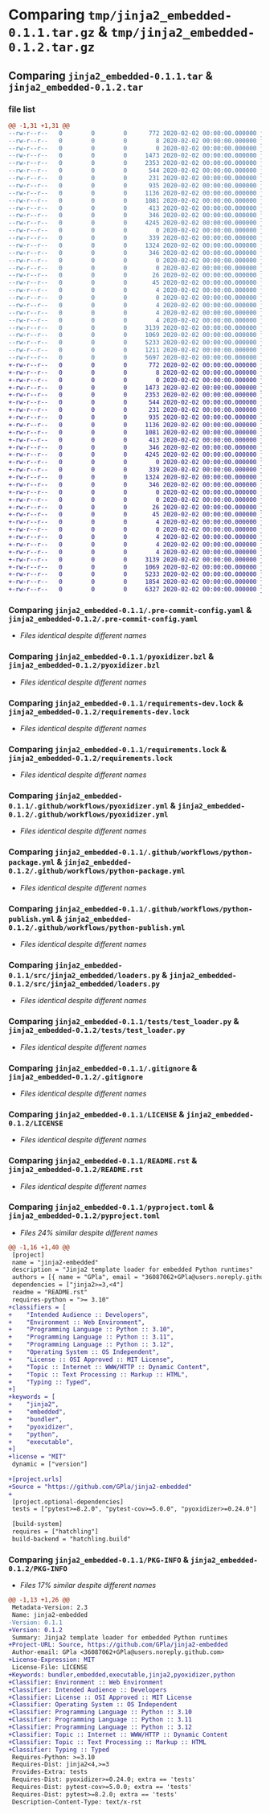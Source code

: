 # Comparing `tmp/jinja2_embedded-0.1.1.tar.gz` & `tmp/jinja2_embedded-0.1.2.tar.gz`

## Comparing `jinja2_embedded-0.1.1.tar` & `jinja2_embedded-0.1.2.tar`

### file list

```diff
@@ -1,31 +1,31 @@
--rw-r--r--   0        0        0      772 2020-02-02 00:00:00.000000 jinja2_embedded-0.1.1/.pre-commit-config.yaml
--rw-r--r--   0        0        0        8 2020-02-02 00:00:00.000000 jinja2_embedded-0.1.1/.python-version
--rw-r--r--   0        0        0        0 2020-02-02 00:00:00.000000 jinja2_embedded-0.1.1/py.typed
--rw-r--r--   0        0        0     1473 2020-02-02 00:00:00.000000 jinja2_embedded-0.1.1/pyoxidizer.bzl
--rw-r--r--   0        0        0     2353 2020-02-02 00:00:00.000000 jinja2_embedded-0.1.1/requirements-dev.lock
--rw-r--r--   0        0        0      544 2020-02-02 00:00:00.000000 jinja2_embedded-0.1.1/requirements.lock
--rw-r--r--   0        0        0      231 2020-02-02 00:00:00.000000 jinja2_embedded-0.1.1/.github/workflows/pre-commit.yml
--rw-r--r--   0        0        0      935 2020-02-02 00:00:00.000000 jinja2_embedded-0.1.1/.github/workflows/pyoxidizer.yml
--rw-r--r--   0        0        0     1136 2020-02-02 00:00:00.000000 jinja2_embedded-0.1.1/.github/workflows/python-package.yml
--rw-r--r--   0        0        0     1081 2020-02-02 00:00:00.000000 jinja2_embedded-0.1.1/.github/workflows/python-publish.yml
--rw-r--r--   0        0        0      413 2020-02-02 00:00:00.000000 jinja2_embedded-0.1.1/.vscode/settings.json
--rw-r--r--   0        0        0      346 2020-02-02 00:00:00.000000 jinja2_embedded-0.1.1/src/jinja2_embedded/__init__.py
--rw-r--r--   0        0        0     4245 2020-02-02 00:00:00.000000 jinja2_embedded-0.1.1/src/jinja2_embedded/loaders.py
--rw-r--r--   0        0        0        0 2020-02-02 00:00:00.000000 jinja2_embedded-0.1.1/tests/__init__.py
--rw-r--r--   0        0        0      339 2020-02-02 00:00:00.000000 jinja2_embedded-0.1.1/tests/conftest.py
--rw-r--r--   0        0        0     1324 2020-02-02 00:00:00.000000 jinja2_embedded-0.1.1/tests/test_loader.py
--rw-r--r--   0        0        0      346 2020-02-02 00:00:00.000000 jinja2_embedded-0.1.1/tests/test_module/pyproject.toml
--rw-r--r--   0        0        0        0 2020-02-02 00:00:00.000000 jinja2_embedded-0.1.1/tests/test_module/src/test_module/__init__.py
--rw-r--r--   0        0        0        0 2020-02-02 00:00:00.000000 jinja2_embedded-0.1.1/tests/test_module/src/test_module/templates/__init__.py
--rw-r--r--   0        0        0       26 2020-02-02 00:00:00.000000 jinja2_embedded-0.1.1/tests/test_module/src/test_module/templates/broken.html
--rw-r--r--   0        0        0       45 2020-02-02 00:00:00.000000 jinja2_embedded-0.1.1/tests/test_module/src/test_module/templates/syntaxerror.html
--rw-r--r--   0        0        0        4 2020-02-02 00:00:00.000000 jinja2_embedded-0.1.1/tests/test_module/src/test_module/templates/test.html
--rw-r--r--   0        0        0        0 2020-02-02 00:00:00.000000 jinja2_embedded-0.1.1/tests/test_module/src/test_module/templates/bar/__init__.py
--rw-r--r--   0        0        0        4 2020-02-02 00:00:00.000000 jinja2_embedded-0.1.1/tests/test_module/src/test_module/templates/bar/test.html.jinja2
--rw-r--r--   0        0        0        4 2020-02-02 00:00:00.000000 jinja2_embedded-0.1.1/tests/test_module/src/test_module/templates/foo/test.html
--rw-r--r--   0        0        0        4 2020-02-02 00:00:00.000000 jinja2_embedded-0.1.1/tests/test_module/src/test_module/templates/foo/bar/x.html
--rw-r--r--   0        0        0     3139 2020-02-02 00:00:00.000000 jinja2_embedded-0.1.1/.gitignore
--rw-r--r--   0        0        0     1069 2020-02-02 00:00:00.000000 jinja2_embedded-0.1.1/LICENSE
--rw-r--r--   0        0        0     5233 2020-02-02 00:00:00.000000 jinja2_embedded-0.1.1/README.rst
--rw-r--r--   0        0        0     1211 2020-02-02 00:00:00.000000 jinja2_embedded-0.1.1/pyproject.toml
--rw-r--r--   0        0        0     5697 2020-02-02 00:00:00.000000 jinja2_embedded-0.1.1/PKG-INFO
+-rw-r--r--   0        0        0      772 2020-02-02 00:00:00.000000 jinja2_embedded-0.1.2/.pre-commit-config.yaml
+-rw-r--r--   0        0        0        8 2020-02-02 00:00:00.000000 jinja2_embedded-0.1.2/.python-version
+-rw-r--r--   0        0        0        0 2020-02-02 00:00:00.000000 jinja2_embedded-0.1.2/py.typed
+-rw-r--r--   0        0        0     1473 2020-02-02 00:00:00.000000 jinja2_embedded-0.1.2/pyoxidizer.bzl
+-rw-r--r--   0        0        0     2353 2020-02-02 00:00:00.000000 jinja2_embedded-0.1.2/requirements-dev.lock
+-rw-r--r--   0        0        0      544 2020-02-02 00:00:00.000000 jinja2_embedded-0.1.2/requirements.lock
+-rw-r--r--   0        0        0      231 2020-02-02 00:00:00.000000 jinja2_embedded-0.1.2/.github/workflows/pre-commit.yml
+-rw-r--r--   0        0        0      935 2020-02-02 00:00:00.000000 jinja2_embedded-0.1.2/.github/workflows/pyoxidizer.yml
+-rw-r--r--   0        0        0     1136 2020-02-02 00:00:00.000000 jinja2_embedded-0.1.2/.github/workflows/python-package.yml
+-rw-r--r--   0        0        0     1081 2020-02-02 00:00:00.000000 jinja2_embedded-0.1.2/.github/workflows/python-publish.yml
+-rw-r--r--   0        0        0      413 2020-02-02 00:00:00.000000 jinja2_embedded-0.1.2/.vscode/settings.json
+-rw-r--r--   0        0        0      346 2020-02-02 00:00:00.000000 jinja2_embedded-0.1.2/src/jinja2_embedded/__init__.py
+-rw-r--r--   0        0        0     4245 2020-02-02 00:00:00.000000 jinja2_embedded-0.1.2/src/jinja2_embedded/loaders.py
+-rw-r--r--   0        0        0        0 2020-02-02 00:00:00.000000 jinja2_embedded-0.1.2/tests/__init__.py
+-rw-r--r--   0        0        0      339 2020-02-02 00:00:00.000000 jinja2_embedded-0.1.2/tests/conftest.py
+-rw-r--r--   0        0        0     1324 2020-02-02 00:00:00.000000 jinja2_embedded-0.1.2/tests/test_loader.py
+-rw-r--r--   0        0        0      346 2020-02-02 00:00:00.000000 jinja2_embedded-0.1.2/tests/test_module/pyproject.toml
+-rw-r--r--   0        0        0        0 2020-02-02 00:00:00.000000 jinja2_embedded-0.1.2/tests/test_module/src/test_module/__init__.py
+-rw-r--r--   0        0        0        0 2020-02-02 00:00:00.000000 jinja2_embedded-0.1.2/tests/test_module/src/test_module/templates/__init__.py
+-rw-r--r--   0        0        0       26 2020-02-02 00:00:00.000000 jinja2_embedded-0.1.2/tests/test_module/src/test_module/templates/broken.html
+-rw-r--r--   0        0        0       45 2020-02-02 00:00:00.000000 jinja2_embedded-0.1.2/tests/test_module/src/test_module/templates/syntaxerror.html
+-rw-r--r--   0        0        0        4 2020-02-02 00:00:00.000000 jinja2_embedded-0.1.2/tests/test_module/src/test_module/templates/test.html
+-rw-r--r--   0        0        0        0 2020-02-02 00:00:00.000000 jinja2_embedded-0.1.2/tests/test_module/src/test_module/templates/bar/__init__.py
+-rw-r--r--   0        0        0        4 2020-02-02 00:00:00.000000 jinja2_embedded-0.1.2/tests/test_module/src/test_module/templates/bar/test.html.jinja2
+-rw-r--r--   0        0        0        4 2020-02-02 00:00:00.000000 jinja2_embedded-0.1.2/tests/test_module/src/test_module/templates/foo/test.html
+-rw-r--r--   0        0        0        4 2020-02-02 00:00:00.000000 jinja2_embedded-0.1.2/tests/test_module/src/test_module/templates/foo/bar/x.html
+-rw-r--r--   0        0        0     3139 2020-02-02 00:00:00.000000 jinja2_embedded-0.1.2/.gitignore
+-rw-r--r--   0        0        0     1069 2020-02-02 00:00:00.000000 jinja2_embedded-0.1.2/LICENSE
+-rw-r--r--   0        0        0     5233 2020-02-02 00:00:00.000000 jinja2_embedded-0.1.2/README.rst
+-rw-r--r--   0        0        0     1854 2020-02-02 00:00:00.000000 jinja2_embedded-0.1.2/pyproject.toml
+-rw-r--r--   0        0        0     6327 2020-02-02 00:00:00.000000 jinja2_embedded-0.1.2/PKG-INFO
```

### Comparing `jinja2_embedded-0.1.1/.pre-commit-config.yaml` & `jinja2_embedded-0.1.2/.pre-commit-config.yaml`

 * *Files identical despite different names*

### Comparing `jinja2_embedded-0.1.1/pyoxidizer.bzl` & `jinja2_embedded-0.1.2/pyoxidizer.bzl`

 * *Files identical despite different names*

### Comparing `jinja2_embedded-0.1.1/requirements-dev.lock` & `jinja2_embedded-0.1.2/requirements-dev.lock`

 * *Files identical despite different names*

### Comparing `jinja2_embedded-0.1.1/requirements.lock` & `jinja2_embedded-0.1.2/requirements.lock`

 * *Files identical despite different names*

### Comparing `jinja2_embedded-0.1.1/.github/workflows/pyoxidizer.yml` & `jinja2_embedded-0.1.2/.github/workflows/pyoxidizer.yml`

 * *Files identical despite different names*

### Comparing `jinja2_embedded-0.1.1/.github/workflows/python-package.yml` & `jinja2_embedded-0.1.2/.github/workflows/python-package.yml`

 * *Files identical despite different names*

### Comparing `jinja2_embedded-0.1.1/.github/workflows/python-publish.yml` & `jinja2_embedded-0.1.2/.github/workflows/python-publish.yml`

 * *Files identical despite different names*

### Comparing `jinja2_embedded-0.1.1/src/jinja2_embedded/loaders.py` & `jinja2_embedded-0.1.2/src/jinja2_embedded/loaders.py`

 * *Files identical despite different names*

### Comparing `jinja2_embedded-0.1.1/tests/test_loader.py` & `jinja2_embedded-0.1.2/tests/test_loader.py`

 * *Files identical despite different names*

### Comparing `jinja2_embedded-0.1.1/.gitignore` & `jinja2_embedded-0.1.2/.gitignore`

 * *Files identical despite different names*

### Comparing `jinja2_embedded-0.1.1/LICENSE` & `jinja2_embedded-0.1.2/LICENSE`

 * *Files identical despite different names*

### Comparing `jinja2_embedded-0.1.1/README.rst` & `jinja2_embedded-0.1.2/README.rst`

 * *Files identical despite different names*

### Comparing `jinja2_embedded-0.1.1/pyproject.toml` & `jinja2_embedded-0.1.2/pyproject.toml`

 * *Files 24% similar despite different names*

```diff
@@ -1,16 +1,40 @@
 [project]
 name = "jinja2-embedded"
 description = "Jinja2 template loader for embedded Python runtimes"
 authors = [{ name = "GPla", email = "36087062+GPla@users.noreply.github.com" }]
 dependencies = ["jinja2>=3,<4"]
 readme = "README.rst"
 requires-python = ">= 3.10"
+classifiers = [
+    "Intended Audience :: Developers",
+    "Environment :: Web Environment",
+    "Programming Language :: Python :: 3.10",
+    "Programming Language :: Python :: 3.11",
+    "Programming Language :: Python :: 3.12",
+    "Operating System :: OS Independent",
+    "License :: OSI Approved :: MIT License",
+    "Topic :: Internet :: WWW/HTTP :: Dynamic Content",
+    "Topic :: Text Processing :: Markup :: HTML",
+    "Typing :: Typed",
+]
+keywords = [
+    "jinja2",
+    "embedded",
+    "bundler",
+    "pyoxidizer",
+    "python",
+    "executable",
+]
+license = "MIT"
 dynamic = ["version"]
 
+[project.urls]
+Source = "https://github.com/GPla/jinja2-embedded"
+
 [project.optional-dependencies]
 tests = ["pytest>=8.2.0", "pytest-cov>=5.0.0", "pyoxidizer>=0.24.0"]
 
 [build-system]
 requires = ["hatchling"]
 build-backend = "hatchling.build"
```

### Comparing `jinja2_embedded-0.1.1/PKG-INFO` & `jinja2_embedded-0.1.2/PKG-INFO`

 * *Files 17% similar despite different names*

```diff
@@ -1,13 +1,26 @@
 Metadata-Version: 2.3
 Name: jinja2-embedded
-Version: 0.1.1
+Version: 0.1.2
 Summary: Jinja2 template loader for embedded Python runtimes
+Project-URL: Source, https://github.com/GPla/jinja2-embedded
 Author-email: GPla <36087062+GPla@users.noreply.github.com>
+License-Expression: MIT
 License-File: LICENSE
+Keywords: bundler,embedded,executable,jinja2,pyoxidizer,python
+Classifier: Environment :: Web Environment
+Classifier: Intended Audience :: Developers
+Classifier: License :: OSI Approved :: MIT License
+Classifier: Operating System :: OS Independent
+Classifier: Programming Language :: Python :: 3.10
+Classifier: Programming Language :: Python :: 3.11
+Classifier: Programming Language :: Python :: 3.12
+Classifier: Topic :: Internet :: WWW/HTTP :: Dynamic Content
+Classifier: Topic :: Text Processing :: Markup :: HTML
+Classifier: Typing :: Typed
 Requires-Python: >=3.10
 Requires-Dist: jinja2<4,>=3
 Provides-Extra: tests
 Requires-Dist: pyoxidizer>=0.24.0; extra == 'tests'
 Requires-Dist: pytest-cov>=5.0.0; extra == 'tests'
 Requires-Dist: pytest>=8.2.0; extra == 'tests'
 Description-Content-Type: text/x-rst
```

